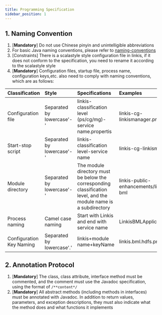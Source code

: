 ```yaml
---
title: Programming Specification
sidebar_position: 1
---
```

## 1. Naming Convention
1. [**Mandatory**] Do not use Chinese pinyin and unintelligible abbreviations
2. For basic Java naming conventions, please refer to [naming-conventions](https://alibaba.github.io/Alibaba-Java-Coding-Guidelines/#naming-conventions)
3. [Constraints] There is a scalastyle style configuration file in linkis, if it does not conform to the specification, you need to rename it according to the scalastyle style
4. [**Mandatory**] Configuration files, startup file, process name, configuration keys,etc. also need to comply with naming conventions, which are as follows:

|Classification| Style| Specifications| Examples|
|:---- |:--- |:--- |:--- |
|Configuration file|Separated by lowercase'-'| linkis-classification level (ps/cg/mg)-service name.propertis| linkis-cg-linkismanager.properties|
|Start-stop script|Separated by lowercase'-'| linkis-classification level-service name| linkis-cg-linkismanager|
|Module directory|Separated by lowercase'-'| The module directory must be below the corresponding classification level, and the module name is a subdirectory| linkis-public-enhancements/linkis-bml|
|Process naming|Camel case naming| Start with Linkis and end with service name| LinkisBMLApplication|
|Configuration Key Naming|Separated by lowercase'.'| linkis+module name+keyName| linkis.bml.hdfs.prefix|

## 2. Annotation Protocol
1. [**Mandatory**] The class, class attribute, interface method must be commented, and the comment must use the Javadoc specification, using the format of `/**content*/`
2. [**Mandatory**] All abstract methods (including methods in interfaces) must be annotated with Javadoc. In addition to return values, parameters, and exception descriptions, they must also indicate what the method does and what functions it implements
